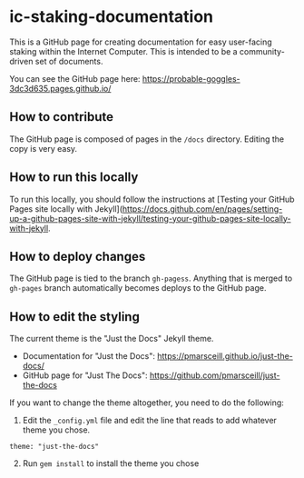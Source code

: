 # ic-staking-documentation

This is a GitHub page for creating documentation for easy user-facing staking within the Internet Computer. This is intended to be a community-driven set of documents.

You can see the GitHub page here: https://probable-goggles-3dc3d635.pages.github.io/

## How to contribute

The GitHub page is composed of pages in the `/docs` directory. Editing the copy is very easy.

## How to run this locally

To run this locally, you should follow the instructions at [Testing your GitHub Pages site locally with Jekyll](https://docs.github.com/en/pages/setting-up-a-github-pages-site-with-jekyll/testing-your-github-pages-site-locally-with-jekyll.

## How to deploy changes

The GitHub page is tied to the branch `gh-pagess`. Anything that is merged to `gh-pages` branch automatically becomes deploys to the GitHub page.

## How to edit the styling

The current theme is the "Just the Docs" Jekyll theme.

* Documentation for "Just the Docs": https://pmarsceill.github.io/just-the-docs/
* GitHub page for "Just The Docs": https://github.com/pmarsceill/just-the-docs

If you want to change the theme altogether, you need to do the following: 

1. Edit the `_config.yml` file and edit the line that reads to add whatever theme you chose.

```
theme: "just-the-docs"
```

2. Run `gem install` to install the theme you chose
